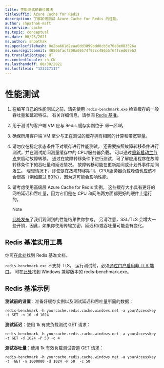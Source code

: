```yaml
---
title: 性能测试的最佳做法
titleSuffix: Azure Cache for Redis
description: 了解如何测试 Azure Cache for Redis 的性能。
author: shpathak-msft
ms.service: cache
ms.topic: conceptual
ms.date: 08/25/2021
ms.author: shpathak
ms.openlocfilehash: 0e2ba661d2eaa6dd3899bdd0cb5e70e8e083526a
ms.sourcegitcommit: 40866facf800a09574f97cc486b5f64fced67eb2
ms.translationtype: HT
ms.contentlocale: zh-CN
ms.lasthandoff: 08/30/2021
ms.locfileid: "123227117"
---
```

# <a name="performance-testing"></a>性能测试

1. 在编写自己的性能测试之前，请先使用 `redis-benchmark.exe` 检查缓存的一般吞吐量和延迟特征。 有关详细信息，请参阅 [Redis 基准](#redis-benchmark-utility)。

1. 用于测试的客户端 VM 应与 Redis 缓存实例位于 *同一区域*。

1. 确保所用客户端 VM 至少与正在测试的缓存拥有相同的计算和带宽容量。

1. 请勿仅在稳定状态条件下对缓存进行性能测试。 还需要按照故障转移条件进行测试，并在测试期间测量缓存中的 CPU/服务器负载。 可以通过[重新启动主节点](cache-administration.md#reboot)来启动故障转移。 通过在故障转移条件下进行测试，可了解应用程序在故障转移条件下的吞吐量和延迟情况。 故障转移可能在更新期间或计划外事件期间发生。 理想情况下，即使是在故障转移期间，CPU/服务器负载峰值也应该不会很高（例如超过 80%），因为这可能会影响性能。

1. 请考虑使用高级层 Azure Cache for Redis 实例。 这些缓存大小具有更好的网络延迟和吞吐量，因为它们是在 CPU 和网络两方面都更好的硬件上运行的。

   > [!NOTE]
   > [此处发布](./cache-planning-faq.yml#azure-cache-for-redis-performance)了我们观测到的性能结果供你参考。 另请注意，SSL/TLS 会增大一些开销，因此，如果你使用传输加密，延迟和/或吞吐量可能会有变化。

## <a name="redis-benchmark-utility"></a>Redis 基准实用工具

你可[在此处](https://redis.io/topics/benchmarks)找到 Redis 基准文档。

`redis-benchmark.exe` 不支持 TLS。 运行测试前，必须[通过门户启用非 TLS 端口](cache-configure.md#access-ports)。 可在[此处](https://github.com/MSOpenTech/redis/releases)找到 Windows 兼容版本的 redis-benchmark.exe。

## <a name="redis-benchmark-examples"></a>Redis 基准示例

**测试前的设置**：准备好缓存实例以及测试延迟和吞吐量所需的数据：

```dos
redis-benchmark -h yourcache.redis.cache.windows.net -a yourAccesskey -t SET -n 10 -d 1024
```

**测试延迟**：使用 1k 有效负载测试 GET 请求：

```dos
redis-benchmark -h yourcache.redis.cache.windows.net -a yourAccesskey -t GET -d 1024 -P 50 -c 4
```

**测试吞吐量**：使用 1k 有效负载测试管道 GET 请求：

```dos
redis-benchmark -h yourcache.redis.cache.windows.net -a yourAccesskey -t  GET -n 1000000 -d 1024 -P 50  -c 50
```
